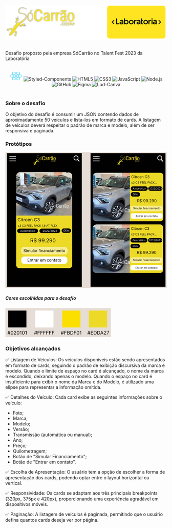 <div align="center">
  <img src="./public/imagens/socarrao_lab.png">
</div>

<br> 

Desafio proposto pela empresa SóCarrão no Talent Fest 2023 da Laboratória 

<br>

<div align="center">
  <img alt="Lud-React" height="30" width="40" src="https://raw.githubusercontent.com/devicons/devicon/master/icons/react/react-original.svg">
  <img alt="Styled-Components" height="30" width="30" src="https://www.styled-components.com/atom.png">
  <img src="https://cdn.jsdelivr.net/gh/devicons/devicon/icons/html5/html5-original.svg" alt="HTML5" style="height: 30px;"/>
  <img src="https://cdn.jsdelivr.net/gh/devicons/devicon/icons/css3/css3-original.svg" alt="CSS3" style="height: 30px;"/>
  <img src="https://cdn.jsdelivr.net/gh/devicons/devicon/icons/javascript/javascript-original.svg" alt="JavaScript" style="height: 30px;"/>
  <img src="https://cdn.jsdelivr.net/gh/devicons/devicon/icons/nodejs/nodejs-plain.svg" alt="Node.js" style="height: 30px;"/>
  <img src="https://cdn.jsdelivr.net/gh/devicons/devicon/icons/github/github-original.svg" alt="GitHub" style="height: 30px;"/> 
  <img src="https://cdn.jsdelivr.net/gh/devicons/devicon/icons/figma/figma-original.svg" alt="Figma" style="height: 30px;"/>
  <img  alt="Lud-Canva" height="30" width="40" src="https://cdn.jsdelivr.net/gh/devicons/devicon/icons/canva/canva-original.svg"/>
</div>

<br>

### Sobre o desafio

O objetivo do desafio é consumir um JSON contendo dados de aproximadamente 50 veículos e lista-los em formato de cards. A listagem de veículos deverá respeitar o padrão de marca e modelo, além de ser responsiva e paginada. 

### Protótipos

<img src="./public/imagens/prototipo.png">
<br>
<h5> Cores escolhidas para o desafio </h5>
<img src="./public/imagens/cores.png">
<br>

### Objetivos alcançados

✅ Listagem de Veículos: Os veículos disponíveis estão sendo apresentados em formato de cards, seguindo o padrão de exibição discursiva da marca e modelo. Quando o limite de espaço no card é alcançado, o nome da marca é escondido, deixando apenas o modelo. Quando o espaço no card é insuficiente para exibir o nome da Marca e do Modelo, é utilizado uma elipse para representar a informação omitida.

✅ Detalhes do Veículo: Cada card exibe as seguintes informações sobre o veículo:
* Foto;
* Marca;
* Modelo;
* Versão;
* Transmissão (automática ou manual);
* Ano;
* Preço;
* Quilometragem;
* Botão de "Simular Financiamento";
* Botão de "Entrar em contato".

✅ Escolha de Apresentação: O usuário tem a opção de escolher a forma de apresentação dos cards, podendo optar entre o layout horizontal ou vertical.

✅ Responsividade: Os cards se adaptam aos três principais breakpoints (320px, 375px e 420px), proporcionando uma experiência agradável em dispositivos móveis.

✅ Paginação: A listagem de veículos é paginada, permitindo que o usuário defina quantos cards deseja ver por página.